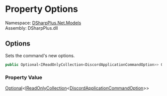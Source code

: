 # Property Options

Namespace: [DSharpPlus.Net.Models](DSharpPlus.Net.Models.md)  
Assembly: DSharpPlus.dll

## <a id="DSharpPlus_Net_Models_ApplicationCommandEditModel_Options"></a>Options

Sets the command's new options.

```csharp
public Optional<IReadOnlyCollection<DiscordApplicationCommandOption>> Options { set; }
```

### Property Value

[Optional](DSharpPlus.Entities.Optional\-1.md)<[IReadOnlyCollection](https://learn.microsoft.com/dotnet/api/system.collections.generic.ireadonlycollection\-1)<[DiscordApplicationCommandOption](DSharpPlus.Entities.DiscordApplicationCommandOption.md)\>\>

